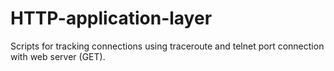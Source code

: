 # HTTP-application-layer
Scripts for tracking connections using traceroute and telnet port connection with web server (GET).
